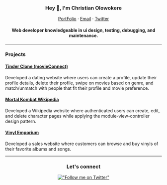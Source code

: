 
<!--
**ChrisCash2020/ChrisCash2020** is a ✨ _special_ ✨ repository because its `README.md` (this file) appears on your GitHub profile.

Here are some ideas to get you started:

- 🔭 I’m currently working on ...
- 🌱 I’m currently learning ...
- 👯 I’m looking to collaborate on ...
- 🤔 I’m looking for help with ...
- 💬 Ask me about ...
- 📫 How to reach me: ...
- 😄 Pronouns: ...
- ⚡ Fun fact: ...
-->
<p align="center">
  <h3 align="center">Hey 👋, I'm Christian Olowokere</h3>
</p>
<p align="center">
    <a href="https://chrisolowokere.netlify.app">PortFolio</a>
    ·
    <a href="mailto:chriscashdev@gmail.com">Email</a>
    ·
    <a href="https://twitter.com/chriscashdev">Twitter</a>
</p>
<p align="center">
  <h4 align="center">Web developer knowledgeable in ui design, testing, debugging, and maintenance. </h4>
</p>

<hr/>


### Projects
#### [Tinder Clone (movieConnect)](https://github.com/ChrisCash2020/movie-client)
Developed a dating website where users can create a profile, update their profile details, delete their profile, swipe on movies based on genre, and match/unmatch with people that fit their profile and movie preference.
<br />

#### [Mortal Kombat Wikipedia](https://github.com/ChrisCash2020/mk11-client) 
Developed a Wikipedia website where authenticated users can create, edit, and delete character pages while applying the module-view-controller design pattern.
<br />

#### [Vinyl Emporium](https://github.com/ChrisCash2020/MusicShop)
Developed a sales website where customers can browse and buy vinyls of their favorite albums and songs.
<br />

<hr/>

<div align="center"> 
<h3 align="center">Let's connect</h3>

[!["Follow me on Twitter"](https://img.shields.io/twitter/follow/chriscashdev?label=Follow%20me)](https://twitter.com/chriscashdev)

</div>

